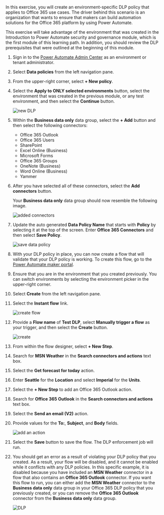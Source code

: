 In this exercise, you will create an environment-specific DLP policy that
applies to Office 365 use cases. The driver behind this scenario is an
organization that wants to ensure that makers can build automation
solutions for the Office 365 platform by using Power Automate.

This exercise will take advantage of the environment that was created in the
Introduction to Power Automate security and governance module, which is the 
first module of this learning path. In addition, you should review the DLP 
prerequisites that were outlined at the beginning of this module.

1.  Sign in to the [Power Automate Admin Center](https://admin.powerplatform.microsoft.com/?azure-portal=true) as an environment or tenant administrator.

2.  Select **Data policies** from the left navigation pane.

3.  From the upper-right corner, select **+ New policy**.

4.  Select the **Apply to ONLY selected environments** button, select the environment that was created in the previous module, or any test environment, and then select the **Continue** button.

	![new DLP](../media/15-new-dlp.png)

5.  Within the **Business data only** data group, select the **+ Add** button and then select the following connectors: 
    - Office 365 Outlook
    - Office 365 Users
    - SharePoint
    - Excel Online (Business)
    - Microsoft Forms
    - Office 365 Groups
    - OneNote (Business)
    - Word Online (Business)
    - Yammer 

6.  After you have selected all of these connectors, select the **Add connectors** button.

    Your **Business data only** data group should now resemble the following image.

    ![added connectors](../media/16-added-connectors.png)

7.  Update the auto generated **Data Policy Name** that starts with **Policy** by selecting it at the top of the screen. Enter **Office 365 Connectors** and then select **Save Policy**.

    ![save data policy](../media/17-save.png)

8.  With your DLP policy in place, you can now create a flow that will validate that your DLP policy is working. To create this flow, go to the [Power Automate maker portal](https://flow.microsoft.com/?azure-portal=true).

9.  Ensure that you are in the environment that you created previously. You can switch environments by selecting the environment picker in the upper-right corner.

10. Select **Create** from the left navigation pane.

11. Select the **Instant flow** link.

    ![create flow](../media/18-create.png)

12. Provide a **Flow name** of **Test DLP**, select **Manually trigger a flow** as your trigger, and then select the **Create** button.

    ![create](../media/19-create.png)

13. From within the flow designer, select **+ New Step**.

14. Search for **MSN Weather** in the **Search connectors and actions** text box.

15. Select the **Get forecast for today** action.

16. Enter **Seattle** for the **Location** and select **Imperial** for the **Units**.

17. Select the **+ New Step** to add an Office 365 Outlook action.

18. Search for **Office 365 Outlook** in the **Search connectors and actions** text box.

19. Select the **Send an email (V2)** action.

20. Provide values for the **To:**, **Subject**, and **Body** fields.

	![add an action](../media/20-actions.png)

21. Select the **Save** button to save the flow. The DLP enforcement job will run.

22. You should get an error as a result of violating your DLP policy that you created. As a result, your flow will be disabled, and it cannot be enabled while it conflicts with any DLP policies. In this specific example, it is disabled because you have included an **MSN Weather** connector in a flow that also contains an **Office 365 Outlook** connector. If you want this flow to run, you can either add the **MSN Weather** connector to the **Business data only** data group in your Office 365 DLP policy that you previously created, or you can remove the **Office 365 Outlook** connector from the **Business data only** data group.

	![DLP](../media/21-dlp.png)
